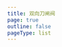 ```yaml
---
title: 双向刀闸阀
page: true
outline: false
pageType: list
---
```


<script setup>
import AllProducts from '../../AllProducts.vue'
</script>

<AllProducts category="刀闸阀,双向" />
